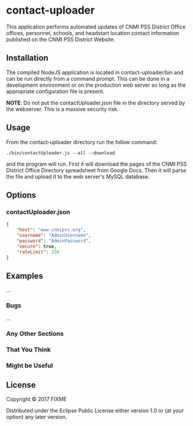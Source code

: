 # contact-uploader

This application performs automated updates of CNMI PSS District Office offices, personnel, schools, and headstart location contact information published on the CNMI PSS District Website.

## Installation

The compiled NodeJS application is located in contact-uploader/bin and can be run directly from a command prompt.  This can be done in a development environment or on the production web server so long as the appropriate configuration file is present.

**NOTE**: Do not put the contactUploader.json file in the directory served by the webserver.  This is a massive security risk.

## Usage

From the contact-uploader directory run the follow command:

```
./bin/contactUploader.js --all --download
```

and the program will run.  First it will download the pages of the CNMI PSS District Office Directory spreadsheet from Google Docs.  Then it will parse the file and upload it to the web server's MySQL database.

## Options

### contactUploader.json

```json
{
    "host": "www.cnmipss.org",
    "username": "AdminUsername",
    "password": "AdminPassword",
    "secure": true,
    "rateLimit": 250
}
```

## Examples

...

### Bugs

...

### Any Other Sections
### That You Think
### Might be Useful

## License

Copyright © 2017 FIXME

Distributed under the Eclipse Public License either version 1.0 or (at
your option) any later version.
